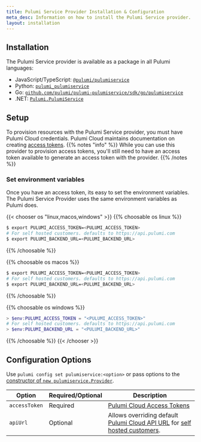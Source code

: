```yaml
---
title: Pulumi Service Provider Installation & Configuration
meta_desc: Information on how to install the Pulumi Service provider.
layout: installation
---
```


## Installation

The Pulumi Service provider is available as a package in all Pulumi languages:

* JavaScript/TypeScript: [`@pulumi/pulumiservice`](https://www.npmjs.com/package/@pulumi/pulumiservice)
* Python: [`pulumi_pulumiservice`](https://pypi.org/project/pulumi-pulumiservice/)
* Go: [`github.com/pulumi/pulumi-pulumiservice/sdk/go/pulumiservice`](https://pkg.go.dev/github.com/pulumi/pulumi-pulumiservice/sdk/go/pulumiservice)
* .NET: [`Pulumi.PulumiService`](https://www.nuget.org/packages/Pulumi.PulumiService)

## Setup

To provision resources with the Pulumi Service provider, you must have Pulumi Cloud credentials. Pulumi Cloud maintains documentation on creating [access tokens](https://www.pulumi.com/docs/intro/pulumi-cloud/accounts/#access-tokens).
{{% notes "info" %}}
While you can use this provider to provision access tokens, you'll still need to have an access token available to generate an access token with the provider.
{{% /notes %}}

### Set environment variables

Once you have an access token, its easy to set the environment variables. The Pulumi Service Provider uses the same environment variables as Pulumi does.

{{< chooser os "linux,macos,windows" >}}
{{% choosable os linux %}}

```bash
$ export PULUMI_ACCESS_TOKEN=<PULUMI_ACCESS_TOKEN>
# For self hosted customers. defaults to https://api.pulumi.com
$ export PULUMI_BACKEND_URL=<PULUMI_BACKEND_URL>
```

{{% /choosable %}}

{{% choosable os macos %}}

```bash
$ export PULUMI_ACCESS_TOKEN=<PULUMI_ACCESS_TOKEN>
# For self hosted customers. defaults to https://api.pulumi.com
$ export PULUMI_BACKEND_URL=<PULUMI_BACKEND_URL>
```

{{% /choosable %}}

{{% choosable os windows %}}

```powershell
> $env:PULUMI_ACCESS_TOKEN = "<PULUMI_ACCESS_TOKEN>"
# For self hosted customers. defaults to https://api.pulumi.com
> $env:PULUMI_BACKEND_URL = "<PULUMI_BACKEND_URL>"
```

{{% /choosable %}}
{{< /chooser >}}

## Configuration Options

Use `pulumi config set pulumiservice:<option>` or pass options to the [constructor of `new pulumiservice.Provider`](/registry/packages/pulumiservice/api-docs/provider).

| Option | Required/Optional | Description |
|-----|------|----|
| `accessToken`| Required | [Pulumi Cloud Access Tokens](/docs/pulumi-cloud/accounts/#personal-access-tokens) |
| `apiUrl`| Optional | Allows overriding default [Pulumi Cloud API URL](/docs/pulumi-cloud/cloud-rest-api/) for [self hosted customers](/docs/pulumi-cloud/self-hosted/).
